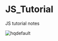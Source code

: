 # JS_Tutorial
JS tutorial notes

![hqdefault](https://user-images.githubusercontent.com/87645525/230801563-ee5b1f52-fc1f-4b8d-9d04-d5beb741d003.jpg)
